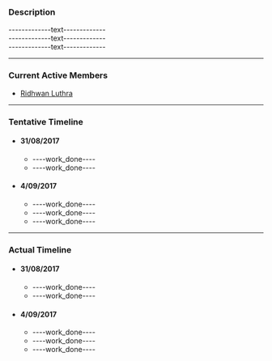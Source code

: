 ### Description
-------------text-------------  
-------------text-------------  
-------------text-------------  
***
### Current Active Members
* [Ridhwan Luthra](https://github.com/ridhwanluthra)
***
### Tentative Timeline
* #### 31/08/2017
  * ----work_done----
  * ----work_done----
* #### 4/09/2017
  * ----work_done----
  * ----work_done----
  * ----work_done----
***
### Actual Timeline
* #### 31/08/2017
  * ----work_done----
  * ----work_done----
* #### 4/09/2017
  * ----work_done----
  * ----work_done----
  * ----work_done----
